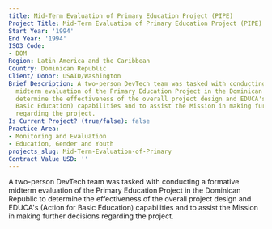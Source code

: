 ```yaml
---
title: Mid-Term Evaluation of Primary Education Project (PIPE)
Project Title: Mid-Term Evaluation of Primary Education Project (PIPE)
Start Year: '1994'
End Year: '1994'
ISO3 Code:
- DOM
Region: Latin America and the Caribbean
Country: Dominican Republic
Client/ Donor: USAID/Washington
Brief Description: A two-person DevTech team was tasked with conducting a formative
  midterm evaluation of the Primary Education Project in the Dominican Republic to
  determine the effectiveness of the overall project design and EDUCA's (Action for
  Basic Education) capabilities and to assist the Mission in making further decisions
  regarding the project.
Is Current Project? (true/false): false
Practice Area:
- Monitoring and Evaluation
- Education, Gender and Youth
projects_slug: Mid-Term-Evaluation-of-Primary
Contract Value USD: ''
---
```


A two-person DevTech team was tasked with conducting a formative midterm evaluation of the Primary Education Project in the Dominican Republic to determine the effectiveness of the overall project design and EDUCA's (Action for Basic Education) capabilities and to assist the Mission in making further decisions regarding the project.